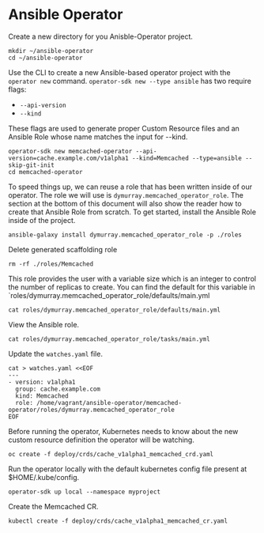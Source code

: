 # Ansible Operator

Create a new directory for you Anisble-Operator project.

```
mkdir ~/ansible-operator
cd ~/ansible-operator
```

Use the CLI to create a new Ansible-based operator project with the `operator new` command. `operator-sdk new --type ansible` has two require flags:

* `--api-version`
* `--kind`

These flags are used to generate proper Custom Resource files and an Ansible Role whose name matches the input for --kind.

```
operator-sdk new memcached-operator --api-version=cache.example.com/v1alpha1 --kind=Memcached --type=ansible --skip-git-init
cd memcached-operator
```

To speed things up, we can reuse a role that has been written inside of our operator. The role we will use is `dymurray.memcached_operator_role`. The section at the bottom of this document will also show the reader how to create that Ansible Role from scratch. To get started, install the Ansible Role inside of the project.

`ansible-galaxy install dymurray.memcached_operator_role -p ./roles`

Delete generated scaffolding role

`rm -rf ./roles/Memcached`

This role provides the user with a variable size which is an integer to control the number of replicas to create. You can find the default for this variable in `roles/dymurray.memcached_operator_role/defaults/main.yml

`cat roles/dymurray.memcached_operator_role/defaults/main.yml`

View the Ansible role.

`cat roles/dymurray.memcached_operator_role/tasks/main.yml`

Update the `watches.yaml` file.

```
cat > watches.yaml <<EOF
---
- version: v1alpha1
  group: cache.example.com
  kind: Memcached
  role: /home/vagrant/ansible-operator/memcached-operator/roles/dymurray.memcached_operator_role
EOF

```
Before running the operator, Kubernetes needs to know about the new custom resource definition the operator will be watching.

`oc create -f deploy/crds/cache_v1alpha1_memcached_crd.yaml`

Run the operator locally with the default kubernetes config file present at $HOME/.kube/config.

`operator-sdk up local --namespace myproject`

Create the Memcached CR.

`kubectl create -f deploy/crds/cache_v1alpha1_memcached_cr.yaml`
